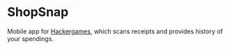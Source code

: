 # ShopSnap
Mobile app for [Hackergames](http://www.hackergames.lt/), which scans receipts and provides history of your spendings.
